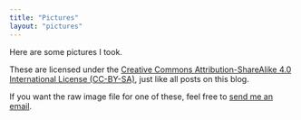 ```yaml
---
title: "Pictures"
layout: "pictures"
---
```


Here are some pictures I took.

These are licensed under the [Creative Commons Attribution-ShareAlike 4.0 International License (CC-BY-SA)](https://creativecommons.org/licenses/by-sa/4.0/), just like all posts on this blog.

If you want the raw image file for one of these, feel free to [send me an email](/).
